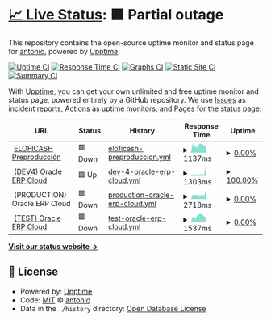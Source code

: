 # [📈 Live Status](https://4ht0h10.github.io/upptime): <!--live status--> **🟧 Partial outage**

This repository contains the open-source uptime monitor and status page for [antonio](https://4ht0h10.github.io/antonio-web/), powered by [Upptime](https://github.com/upptime/upptime).

[![Uptime CI](https://github.com/4ht0h10/upptime/workflows/Uptime%20CI/badge.svg)](https://github.com/4ht0h10/upptime/actions?query=workflow%3A%22Uptime+CI%22)
[![Response Time CI](https://github.com/4ht0h10/upptime/workflows/Response%20Time%20CI/badge.svg)](https://github.com/4ht0h10/upptime/actions?query=workflow%3A%22Response+Time+CI%22)
[![Graphs CI](https://github.com/4ht0h10/upptime/workflows/Graphs%20CI/badge.svg)](https://github.com/4ht0h10/upptime/actions?query=workflow%3A%22Graphs+CI%22)
[![Static Site CI](https://github.com/4ht0h10/upptime/workflows/Static%20Site%20CI/badge.svg)](https://github.com/4ht0h10/upptime/actions?query=workflow%3A%22Static+Site+CI%22)
[![Summary CI](https://github.com/4ht0h10/upptime/workflows/Summary%20CI/badge.svg)](https://github.com/4ht0h10/upptime/actions?query=workflow%3A%22Summary+CI%22)

With [Upptime](https://upptime.js.org), you can get your own unlimited and free uptime monitor and status page, powered entirely by a GitHub repository. We use [Issues](https://github.com/4ht0h10/upptime/issues) as incident reports, [Actions](https://github.com/4ht0h10/upptime/actions) as uptime monitors, and [Pages](https://4ht0h10.github.io/upptime) for the status page.

<!--start: status pages-->
<!-- This summary is generated by Upptime (https://github.com/upptime/upptime) -->
<!-- Do not edit this manually, your changes will be overwritten -->
<!-- prettier-ignore -->
| URL | Status | History | Response Time | Uptime |
| --- | ------ | ------- | ------------- | ------ |
| <img alt="" src="http://www.google.com/s2/favicons?domain=covline.es" height="13"> [ELOFICASH Preproducción](https://preprosegur.covline.es/ELOFICASH_PROSEGUR) | 🟥 Down | [eloficash-preproduccion.yml](https://github.com/4ht0h10/upptime/commits/HEAD/history/eloficash-preproduccion.yml) | <details><summary><img alt="Response time graph" src="./graphs/eloficash-preproduccion/response-time-week.png" height="20"> 1137ms</summary><br><a href="https://4ht0h10.github.io/upptime/history/eloficash-preproduccion"><img alt="Response time 1019" src="https://img.shields.io/endpoint?url=https%3A%2F%2Fraw.githubusercontent.com%2F4ht0h10%2Fupptime%2FHEAD%2Fapi%2Feloficash-preproduccion%2Fresponse-time.json"></a><br><a href="https://4ht0h10.github.io/upptime/history/eloficash-preproduccion"><img alt="24-hour response time 914" src="https://img.shields.io/endpoint?url=https%3A%2F%2Fraw.githubusercontent.com%2F4ht0h10%2Fupptime%2FHEAD%2Fapi%2Feloficash-preproduccion%2Fresponse-time-day.json"></a><br><a href="https://4ht0h10.github.io/upptime/history/eloficash-preproduccion"><img alt="7-day response time 1137" src="https://img.shields.io/endpoint?url=https%3A%2F%2Fraw.githubusercontent.com%2F4ht0h10%2Fupptime%2FHEAD%2Fapi%2Feloficash-preproduccion%2Fresponse-time-week.json"></a><br><a href="https://4ht0h10.github.io/upptime/history/eloficash-preproduccion"><img alt="30-day response time 1019" src="https://img.shields.io/endpoint?url=https%3A%2F%2Fraw.githubusercontent.com%2F4ht0h10%2Fupptime%2FHEAD%2Fapi%2Feloficash-preproduccion%2Fresponse-time-month.json"></a><br><a href="https://4ht0h10.github.io/upptime/history/eloficash-preproduccion"><img alt="1-year response time 1019" src="https://img.shields.io/endpoint?url=https%3A%2F%2Fraw.githubusercontent.com%2F4ht0h10%2Fupptime%2FHEAD%2Fapi%2Feloficash-preproduccion%2Fresponse-time-year.json"></a></details> | <details><summary><a href="https://4ht0h10.github.io/upptime/history/eloficash-preproduccion">0.00%</a></summary><a href="https://4ht0h10.github.io/upptime/history/eloficash-preproduccion"><img alt="All-time uptime 0.00%" src="https://img.shields.io/endpoint?url=https%3A%2F%2Fraw.githubusercontent.com%2F4ht0h10%2Fupptime%2FHEAD%2Fapi%2Feloficash-preproduccion%2Fuptime.json"></a><br><a href="https://4ht0h10.github.io/upptime/history/eloficash-preproduccion"><img alt="24-hour uptime 0.00%" src="https://img.shields.io/endpoint?url=https%3A%2F%2Fraw.githubusercontent.com%2F4ht0h10%2Fupptime%2FHEAD%2Fapi%2Feloficash-preproduccion%2Fuptime-day.json"></a><br><a href="https://4ht0h10.github.io/upptime/history/eloficash-preproduccion"><img alt="7-day uptime 0.00%" src="https://img.shields.io/endpoint?url=https%3A%2F%2Fraw.githubusercontent.com%2F4ht0h10%2Fupptime%2FHEAD%2Fapi%2Feloficash-preproduccion%2Fuptime-week.json"></a><br><a href="https://4ht0h10.github.io/upptime/history/eloficash-preproduccion"><img alt="30-day uptime 0.00%" src="https://img.shields.io/endpoint?url=https%3A%2F%2Fraw.githubusercontent.com%2F4ht0h10%2Fupptime%2FHEAD%2Fapi%2Feloficash-preproduccion%2Fuptime-month.json"></a><br><a href="https://4ht0h10.github.io/upptime/history/eloficash-preproduccion"><img alt="1-year uptime 0.00%" src="https://img.shields.io/endpoint?url=https%3A%2F%2Fraw.githubusercontent.com%2F4ht0h10%2Fupptime%2FHEAD%2Fapi%2Feloficash-preproduccion%2Fuptime-year.json"></a></details>
| <img alt="" src="http://www.google.com/s2/favicons?domain=oracle.com" height="13"> [(DEV4) Oracle ERP Cloud](https://emgy-dev4.login.em4.oraclecloud.com/oam/server/obrareq.cgi?encquery%3DlXMni1Qvxm5oWpsjWDFpO4esM%2BXUw720eyQBwFvIRBf3VGg%2FNWXD8kCH%2Fts%2F2pF1Mt42ygKKahxwnncQdzV6oSScEr6GBPDBYBPXclNkqD%2BPb7oJZ3mdm2CWdRWx3%2FjrtpiVrQ9KUdIWnXjMisI3jZfvH5PQyTkNyVMAQnOIT4fyshO3wd4NmhZs4sbLYRk93QbaOYXwA0%2BkFOUBhCCMGoDzhnw1w8ZVAyM2X%2B0%2FvoBxvy6LwX%2BuaoTvPyIAdd19%2B6nnsjyH9FRdJuU7Nol1k0%2F%2FUcdkSEzNgFvOdugeSDjDxLaF7fwcARyVnXECeYZnKsejHSMzrEpSXRBqBnvoF5wLe%2F0g4YTrwYF21x6PN83KSn1TLs8hgm4mr1EN7Eo74xDQ%2BeHvRgGKLVij4Z%2F%2FxX93H2VQQ2HpIve2k953%2BRKn2hPZ%2FxIXBRDweSTLNLh78yDxKi3yUcDlPZ0VPMtPw9zsDq5TEszYvVUcL8Omu7cvtl7Ab%2FSME%2B76zzX9HGWgDhu9K4ZlLxl%2FZbgkQ8OGaLvNn7geLrGjHlgvfFXktrxBVW%2FER9X6aKYZ1kcSAt6N4jjP2YLmvRee1zYsL%2BxB7VCHLJnpm1ux9zhiCy1N2UYNgvgmtowDNIOyyoKSyIQzgNpiZUtZq0wHRwyQy6ISM3bEk2IyZFt4YuQy0di0jHZ%2BTu4GBOwIGmtl6n90MPCg4oEqy7hsq2JFAwyJ%2FfA73rD1lrnA371cPW7PaIp0EzWHo3trKcN5L0Ix04WWOuLREHQc4Jd2pu3E60jCX%2FQkykqF0MQyrz4ssnnjst5Fuagvva0Wq%2FjkRTwFNZPoJFtp2szozCBVMNrOgxGENr7zXjM8C0rnL2JbWXZH7hKHOdraX%2B%2F0OnUoWW6P6sv54EJUImMgZaT9e%2FPiZjOiGiEIXx7%2FKZO6UaeMWOzz%2B7hbcwoidwerTI6KRgvu%2FRKbltk6tbV5GvhhDBeu2jtPncs4Mbo2Rjw8bryDUIPeOnnoIi5XAMByxOOOOxZnf17XE7JPBL%2BznBhZZWhxD0ec2tJbqVVdSOnvrFZthDUg66GrSPaou9jFzfzxQoZmfcCDoXXPWTC6whTramx3y%2FG0eFWDFLK9Py1wt74mHg5fottoxm3dDYm3kOqqo1nONq%2BK3Pd50NsX5YimdDb2YKDScFZhs6Iw%2FR9vhVtNcs%2F7yrTSFfKm5yYbFBKVRHa2syxB8GL%2BlAk2R3JVqkjrjSIOFati1lm4Rfzr9sUelstmfEkEV5ZU%2B2x%2BXXT9PkIuxVb%2BfEiNRqvoinzU2TnD5ZSW33o6bgsw1qJ69cRRNIGSY6lZ82SzEw9kyfuEl8hjGMvbb%2F59WmkS8t8K8Qn9FkYOrMlTxICjwVjCKxqQSJWiwTRQU8Bi4EI0HI%2BY2K58FGoRCv%2BueWaYtOtJ6mt4KCA6iYXBDQDm%2FLHdLEong2sTxHpyWbU%2Bo0bxSRTfKqwRCNA446bio9aL3qC6CvTj713jEOhg2qYVE8Den3kO%2BEqw%2F0agy%2BJ2Jd2PHuldXJPY6XXXEPzYr%2BRWghnMz%2FwmbEJYmj9lbREFXmzKcpIFLUj7gaCgk5ouh%2Fkiu2GCeBUDcoST%2BdEGOJDcfXl8x7DmCyAP02hPoMhyMEap7OrK6xgrxjamY8NZBzKFquV%2BTusCy9fSennV%20agentid%3DOraFusionApp_11AG%20ver%3D1%20crmethod%3D2%26cksum%3D60468a85b760abdbd5d764050959596a8a04f172&ECID-Context=1.005qyih99mB1VcE5v7h8iX0002Uw000HOC%3BkXjE) | 🟩 Up | [dev-4-oracle-erp-cloud.yml](https://github.com/4ht0h10/upptime/commits/HEAD/history/dev-4-oracle-erp-cloud.yml) | <details><summary><img alt="Response time graph" src="./graphs/dev-4-oracle-erp-cloud/response-time-week.png" height="20"> 1303ms</summary><br><a href="https://4ht0h10.github.io/upptime/history/dev-4-oracle-erp-cloud"><img alt="Response time 801" src="https://img.shields.io/endpoint?url=https%3A%2F%2Fraw.githubusercontent.com%2F4ht0h10%2Fupptime%2FHEAD%2Fapi%2Fdev-4-oracle-erp-cloud%2Fresponse-time.json"></a><br><a href="https://4ht0h10.github.io/upptime/history/dev-4-oracle-erp-cloud"><img alt="24-hour response time 4748" src="https://img.shields.io/endpoint?url=https%3A%2F%2Fraw.githubusercontent.com%2F4ht0h10%2Fupptime%2FHEAD%2Fapi%2Fdev-4-oracle-erp-cloud%2Fresponse-time-day.json"></a><br><a href="https://4ht0h10.github.io/upptime/history/dev-4-oracle-erp-cloud"><img alt="7-day response time 1303" src="https://img.shields.io/endpoint?url=https%3A%2F%2Fraw.githubusercontent.com%2F4ht0h10%2Fupptime%2FHEAD%2Fapi%2Fdev-4-oracle-erp-cloud%2Fresponse-time-week.json"></a><br><a href="https://4ht0h10.github.io/upptime/history/dev-4-oracle-erp-cloud"><img alt="30-day response time 833" src="https://img.shields.io/endpoint?url=https%3A%2F%2Fraw.githubusercontent.com%2F4ht0h10%2Fupptime%2FHEAD%2Fapi%2Fdev-4-oracle-erp-cloud%2Fresponse-time-month.json"></a><br><a href="https://4ht0h10.github.io/upptime/history/dev-4-oracle-erp-cloud"><img alt="1-year response time 801" src="https://img.shields.io/endpoint?url=https%3A%2F%2Fraw.githubusercontent.com%2F4ht0h10%2Fupptime%2FHEAD%2Fapi%2Fdev-4-oracle-erp-cloud%2Fresponse-time-year.json"></a></details> | <details><summary><a href="https://4ht0h10.github.io/upptime/history/dev-4-oracle-erp-cloud">100.00%</a></summary><a href="https://4ht0h10.github.io/upptime/history/dev-4-oracle-erp-cloud"><img alt="All-time uptime 98.59%" src="https://img.shields.io/endpoint?url=https%3A%2F%2Fraw.githubusercontent.com%2F4ht0h10%2Fupptime%2FHEAD%2Fapi%2Fdev-4-oracle-erp-cloud%2Fuptime.json"></a><br><a href="https://4ht0h10.github.io/upptime/history/dev-4-oracle-erp-cloud"><img alt="24-hour uptime 100.00%" src="https://img.shields.io/endpoint?url=https%3A%2F%2Fraw.githubusercontent.com%2F4ht0h10%2Fupptime%2FHEAD%2Fapi%2Fdev-4-oracle-erp-cloud%2Fuptime-day.json"></a><br><a href="https://4ht0h10.github.io/upptime/history/dev-4-oracle-erp-cloud"><img alt="7-day uptime 100.00%" src="https://img.shields.io/endpoint?url=https%3A%2F%2Fraw.githubusercontent.com%2F4ht0h10%2Fupptime%2FHEAD%2Fapi%2Fdev-4-oracle-erp-cloud%2Fuptime-week.json"></a><br><a href="https://4ht0h10.github.io/upptime/history/dev-4-oracle-erp-cloud"><img alt="30-day uptime 99.83%" src="https://img.shields.io/endpoint?url=https%3A%2F%2Fraw.githubusercontent.com%2F4ht0h10%2Fupptime%2FHEAD%2Fapi%2Fdev-4-oracle-erp-cloud%2Fuptime-month.json"></a><br><a href="https://4ht0h10.github.io/upptime/history/dev-4-oracle-erp-cloud"><img alt="1-year uptime 98.59%" src="https://img.shields.io/endpoint?url=https%3A%2F%2Fraw.githubusercontent.com%2F4ht0h10%2Fupptime%2FHEAD%2Fapi%2Fdev-4-oracle-erp-cloud%2Fuptime-year.json"></a></details>
| <img alt="" src="http://www.google.com/s2/favicons?domain=oracle.com" height="13"> (PRODUCTION) Oracle ERP Cloud | 🟥 Down | [production-oracle-erp-cloud.yml](https://github.com/4ht0h10/upptime/commits/HEAD/history/production-oracle-erp-cloud.yml) | <details><summary><img alt="Response time graph" src="./graphs/production-oracle-erp-cloud/response-time-week.png" height="20"> 2718ms</summary><br><a href="https://4ht0h10.github.io/upptime/history/production-oracle-erp-cloud"><img alt="Response time 1662" src="https://img.shields.io/endpoint?url=https%3A%2F%2Fraw.githubusercontent.com%2F4ht0h10%2Fupptime%2FHEAD%2Fapi%2Fproduction-oracle-erp-cloud%2Fresponse-time.json"></a><br><a href="https://4ht0h10.github.io/upptime/history/production-oracle-erp-cloud"><img alt="24-hour response time 5406" src="https://img.shields.io/endpoint?url=https%3A%2F%2Fraw.githubusercontent.com%2F4ht0h10%2Fupptime%2FHEAD%2Fapi%2Fproduction-oracle-erp-cloud%2Fresponse-time-day.json"></a><br><a href="https://4ht0h10.github.io/upptime/history/production-oracle-erp-cloud"><img alt="7-day response time 2718" src="https://img.shields.io/endpoint?url=https%3A%2F%2Fraw.githubusercontent.com%2F4ht0h10%2Fupptime%2FHEAD%2Fapi%2Fproduction-oracle-erp-cloud%2Fresponse-time-week.json"></a><br><a href="https://4ht0h10.github.io/upptime/history/production-oracle-erp-cloud"><img alt="30-day response time 2078" src="https://img.shields.io/endpoint?url=https%3A%2F%2Fraw.githubusercontent.com%2F4ht0h10%2Fupptime%2FHEAD%2Fapi%2Fproduction-oracle-erp-cloud%2Fresponse-time-month.json"></a><br><a href="https://4ht0h10.github.io/upptime/history/production-oracle-erp-cloud"><img alt="1-year response time 1662" src="https://img.shields.io/endpoint?url=https%3A%2F%2Fraw.githubusercontent.com%2F4ht0h10%2Fupptime%2FHEAD%2Fapi%2Fproduction-oracle-erp-cloud%2Fresponse-time-year.json"></a></details> | <details><summary><a href="https://4ht0h10.github.io/upptime/history/production-oracle-erp-cloud">0.00%</a></summary><a href="https://4ht0h10.github.io/upptime/history/production-oracle-erp-cloud"><img alt="All-time uptime 62.74%" src="https://img.shields.io/endpoint?url=https%3A%2F%2Fraw.githubusercontent.com%2F4ht0h10%2Fupptime%2FHEAD%2Fapi%2Fproduction-oracle-erp-cloud%2Fuptime.json"></a><br><a href="https://4ht0h10.github.io/upptime/history/production-oracle-erp-cloud"><img alt="24-hour uptime 0.00%" src="https://img.shields.io/endpoint?url=https%3A%2F%2Fraw.githubusercontent.com%2F4ht0h10%2Fupptime%2FHEAD%2Fapi%2Fproduction-oracle-erp-cloud%2Fuptime-day.json"></a><br><a href="https://4ht0h10.github.io/upptime/history/production-oracle-erp-cloud"><img alt="7-day uptime 0.00%" src="https://img.shields.io/endpoint?url=https%3A%2F%2Fraw.githubusercontent.com%2F4ht0h10%2Fupptime%2FHEAD%2Fapi%2Fproduction-oracle-erp-cloud%2Fuptime-week.json"></a><br><a href="https://4ht0h10.github.io/upptime/history/production-oracle-erp-cloud"><img alt="30-day uptime 19.57%" src="https://img.shields.io/endpoint?url=https%3A%2F%2Fraw.githubusercontent.com%2F4ht0h10%2Fupptime%2FHEAD%2Fapi%2Fproduction-oracle-erp-cloud%2Fuptime-month.json"></a><br><a href="https://4ht0h10.github.io/upptime/history/production-oracle-erp-cloud"><img alt="1-year uptime 62.74%" src="https://img.shields.io/endpoint?url=https%3A%2F%2Fraw.githubusercontent.com%2F4ht0h10%2Fupptime%2FHEAD%2Fapi%2Fproduction-oracle-erp-cloud%2Fuptime-year.json"></a></details>
| <img alt="" src="http://www.google.com/s2/favicons?domain=oracle.com" height="13"> [(TEST) Oracle ERP Cloud](https://emgy-test.login.em4.oraclecloud.com/oam/server/obrareq.cgi?encquery%3DJlvzEecF53ukzzNtQomVyS%2BAyiOQI7Ufxgp0Mpjy%2FNYR42MOt6MBVCa3Zra9IK7Hsm1OLZvMeo%2Fzmg0ESRLc2c3BGAAfSkUnFKG9xmAV4mDRhFZ0EGHZZdWMSyfcOyufI%2FIwx5lkhs5wJ9Y0z9ZUIKUPdnShX0s7YUo1SQ3zxOC2Tpyr%2BFM%2FgaYEkOxY0Fwz4%2FFYQnv08AlalQmRgRxUm7YZBB0rEqwe5iP9xYwlHyr0KF1ZsYBa4n%2FBDH%2BrfeVUEHVFU3k6jFoc%2FHX%2BvakfDpxbnauh6qJsgXYdQGdRgxWV006jwUxPMULMi4i7sFbiFi8n5JXnj8fgV%2FW1LKYoAFYAm%2F0zqvLHWBTZnEjDpGv5BVbz2y4uKEDKmvmeSZacwFgwTjOjbPnidPYIrH2j%2FnxwWJbSEpqvfE3tc0T4QllTuYLfx6%2FJoxMlBwU5kaz4GJJq582IIwVfJBOhCwVDTRYc7CVrEKdCSoaYky0r44dPrcSRDu3nFfMKhertTnhFbb2so1IN%2FqrAPCdnDPgsOI1J0cq6VVTHIEiARROiqHxmjHgO5TWWGe%2Fd34jjDjbUWHlUW7x9HhoRkIlvS4JVkXruWJEbQKTKtpiY5%2B8PC4r%2B4L7bLcygWSprN1qFHvmMnYKrOpVBayMUVgklaTFu5w%3D%3D%20agentid%3DOraFusionApp_11AG%20ver%3D1%20crmethod%3D2%26cksum%3Df4596fd78030992510a2eba0e20e74530c8d491e&ECID-Context=1.005vwNVtQP2Bx075vJh8iX0005xO000459%3BkXjE) | 🟥 Down | [test-oracle-erp-cloud.yml](https://github.com/4ht0h10/upptime/commits/HEAD/history/test-oracle-erp-cloud.yml) | <details><summary><img alt="Response time graph" src="./graphs/test-oracle-erp-cloud/response-time-week.png" height="20"> 1537ms</summary><br><a href="https://4ht0h10.github.io/upptime/history/test-oracle-erp-cloud"><img alt="Response time 1430" src="https://img.shields.io/endpoint?url=https%3A%2F%2Fraw.githubusercontent.com%2F4ht0h10%2Fupptime%2FHEAD%2Fapi%2Ftest-oracle-erp-cloud%2Fresponse-time.json"></a><br><a href="https://4ht0h10.github.io/upptime/history/test-oracle-erp-cloud"><img alt="24-hour response time 1153" src="https://img.shields.io/endpoint?url=https%3A%2F%2Fraw.githubusercontent.com%2F4ht0h10%2Fupptime%2FHEAD%2Fapi%2Ftest-oracle-erp-cloud%2Fresponse-time-day.json"></a><br><a href="https://4ht0h10.github.io/upptime/history/test-oracle-erp-cloud"><img alt="7-day response time 1537" src="https://img.shields.io/endpoint?url=https%3A%2F%2Fraw.githubusercontent.com%2F4ht0h10%2Fupptime%2FHEAD%2Fapi%2Ftest-oracle-erp-cloud%2Fresponse-time-week.json"></a><br><a href="https://4ht0h10.github.io/upptime/history/test-oracle-erp-cloud"><img alt="30-day response time 1960" src="https://img.shields.io/endpoint?url=https%3A%2F%2Fraw.githubusercontent.com%2F4ht0h10%2Fupptime%2FHEAD%2Fapi%2Ftest-oracle-erp-cloud%2Fresponse-time-month.json"></a><br><a href="https://4ht0h10.github.io/upptime/history/test-oracle-erp-cloud"><img alt="1-year response time 1430" src="https://img.shields.io/endpoint?url=https%3A%2F%2Fraw.githubusercontent.com%2F4ht0h10%2Fupptime%2FHEAD%2Fapi%2Ftest-oracle-erp-cloud%2Fresponse-time-year.json"></a></details> | <details><summary><a href="https://4ht0h10.github.io/upptime/history/test-oracle-erp-cloud">0.00%</a></summary><a href="https://4ht0h10.github.io/upptime/history/test-oracle-erp-cloud"><img alt="All-time uptime 34.41%" src="https://img.shields.io/endpoint?url=https%3A%2F%2Fraw.githubusercontent.com%2F4ht0h10%2Fupptime%2FHEAD%2Fapi%2Ftest-oracle-erp-cloud%2Fuptime.json"></a><br><a href="https://4ht0h10.github.io/upptime/history/test-oracle-erp-cloud"><img alt="24-hour uptime 0.00%" src="https://img.shields.io/endpoint?url=https%3A%2F%2Fraw.githubusercontent.com%2F4ht0h10%2Fupptime%2FHEAD%2Fapi%2Ftest-oracle-erp-cloud%2Fuptime-day.json"></a><br><a href="https://4ht0h10.github.io/upptime/history/test-oracle-erp-cloud"><img alt="7-day uptime 0.00%" src="https://img.shields.io/endpoint?url=https%3A%2F%2Fraw.githubusercontent.com%2F4ht0h10%2Fupptime%2FHEAD%2Fapi%2Ftest-oracle-erp-cloud%2Fuptime-week.json"></a><br><a href="https://4ht0h10.github.io/upptime/history/test-oracle-erp-cloud"><img alt="30-day uptime 0.00%" src="https://img.shields.io/endpoint?url=https%3A%2F%2Fraw.githubusercontent.com%2F4ht0h10%2Fupptime%2FHEAD%2Fapi%2Ftest-oracle-erp-cloud%2Fuptime-month.json"></a><br><a href="https://4ht0h10.github.io/upptime/history/test-oracle-erp-cloud"><img alt="1-year uptime 34.41%" src="https://img.shields.io/endpoint?url=https%3A%2F%2Fraw.githubusercontent.com%2F4ht0h10%2Fupptime%2FHEAD%2Fapi%2Ftest-oracle-erp-cloud%2Fuptime-year.json"></a></details>

<!--end: status pages-->

[**Visit our status website →**](https://4ht0h10.github.io/upptime)

## 📄 License

- Powered by: [Upptime](https://github.com/upptime/upptime)
- Code: [MIT](./LICENSE) © [antonio](https://4ht0h10.github.io/antonio-web/)
- Data in the `./history` directory: [Open Database License](https://opendatacommons.org/licenses/odbl/1-0/)
